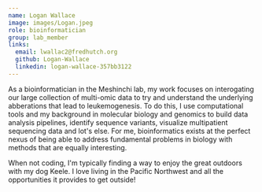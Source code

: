```yaml
---
name: Logan Wallace
image: images/Logan.jpeg
role: bioinformatician
group: lab_member
links:
  email: lwallac2@fredhutch.org
  github: Logan-Wallace
  linkedin: logan-wallace-357bb3122
---
```


As a bioinformatician in the Meshinchi lab, my work focuses on interogating our large collection of multi-omic data to try and understand the underlying abberations that lead to leukemogenesis. To do this, I use computational tools and my background in molecular biology and genomics to build data analysis pipelines, identify sequence variants, visualize multipatient sequencing data and lot's else. For me, bioinformatics exists at the perfect nexus of being able to address fundamental problems in biology with methods that are equally interesting.

When not coding, I'm typically finding a way to enjoy the great outdoors with my dog Keele. I love living in the Pacific Northwest and all the opportunities it provides to get outside! 
